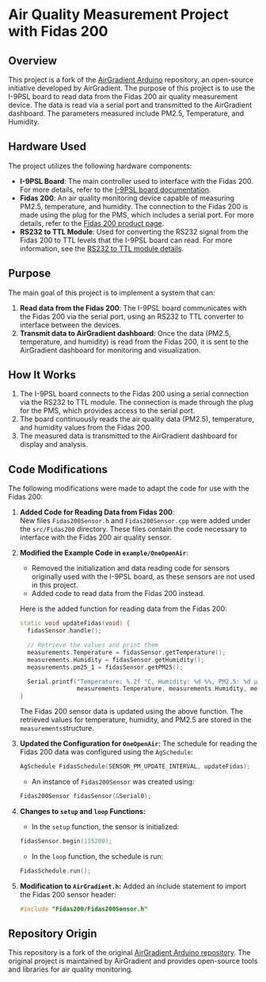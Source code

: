 # Air Quality Measurement Project with Fidas 200

## Overview

This project is a fork of the [AirGradient Arduino](https://github.com/airgradienthq/arduino) repository, an open-source initiative developed by AirGradient. The purpose of this project is to use the I-9PSL board to read data from the Fidas 200 air quality measurement device. The data is read via a serial port and transmitted to the AirGradient dashboard. The parameters measured include PM2.5, Temperature, and Humidity.

## Hardware Used

The project utilizes the following hardware components:
- **I-9PSL Board**: The main controller used to interface with the Fidas 200. For more details, refer to the [I-9PSL board documentation](https://www.airgradient.com/documentation/one-v9/#schematics).
- **Fidas 200**: An air quality monitoring device capable of measuring PM2.5, temperature, and humidity. The connection to the Fidas 200 is made using the plug for the PMS, which includes a serial port. For more details, refer to the [Fidas 200 product page](https://www.palas.de/en/product/fidas200?save=accept&cookie[sessiontracking]=1).
- **RS232 to TTL Module**: Used for converting the RS232 signal from the Fidas 200 to TTL levels that the I-9PSL board can read. For more information, see the [RS232 to TTL module details](https://www.allnewstep.com/product/4929/%E0%B9%82%E0%B8%A1%E0%B8%94%E0%B8%B9%E0%B8%A5%E0%B9%81%E0%B8%9B%E0%B8%A5%E0%B8%87%E0%B8%AA%E0%B8%B1%E0%B8%8D%E0%B8%8D%E0%B8%B2%E0%B8%93-rs232-%E0%B9%80%E0%B8%9B%E0%B9%87%E0%B8%99-ttl-uart-module-rs232-sp3232-ttl-to-rs232).

## Purpose

The main goal of this project is to implement a system that can:
1. **Read data from the Fidas 200**: The I-9PSL board communicates with the Fidas 200 via the serial port, using an RS232 to TTL converter to interface between the devices.
2. **Transmit data to AirGradient dashboard**: Once the data (PM2.5, temperature, and humidity) is read from the Fidas 200, it is sent to the AirGradient dashboard for monitoring and visualization.

## How It Works

1. The I-9PSL board connects to the Fidas 200 using a serial connection via the RS232 to TTL module. The connection is made through the plug for the PMS, which provides access to the serial port.
2. The board continuously reads the air quality data (PM2.5), temperature, and humidity values from the Fidas 200.
3. The measured data is transmitted to the AirGradient dashboard for display and analysis.

## Code Modifications

The following modifications were made to adapt the code for use with the Fidas 200:

1. **Added Code for Reading Data from Fidas 200**:  
   New files `Fidas200Sensor.h` and `Fidas200Sensor.cpp` were added under the `src/Fidas200` directory. These files contain the code necessary to interface with the Fidas 200 air quality sensor.

2. **Modified the Example Code in `example/OneOpenAir`**:  
   - Removed the initialization and data reading code for sensors originally used with the I-9PSL board, as these sensors are not used in this project.
   - Added code to read data from the Fidas 200 instead.

   Here is the added function for reading data from the Fidas 200:

   ```cpp
   static void updateFidas(void) {
     fidasSensor.handle();

     // Retrieve the values and print them
     measurements.Temperature = fidasSensor.getTemperature();
     measurements.Humidity = fidasSensor.getHumidity();
     measurements.pm25_1 = fidasSensor.getPM25();

     Serial.printf("Temperature: %.2f °C, Humidity: %d %%, PM2.5: %d µg/m³\n",
                   measurements.Temperature, measurements.Humidity, measurements.pm25_1);
   }
   ```
   The Fidas 200 sensor data is updated using the above function. The retrieved values for temperature, humidity, and PM2.5 are stored in the `measurements`structure.
3. **Updated the Configuration for `OneOpenAir`:**
   The schedule for reading the Fidas 200 data was configured using the `AgSchedule`:
   ```cpp
   AgSchedule FidasSchedule(SENSOR_PM_UPDATE_INTERVAL, updateFidas);
   ```
   - An instance of `Fidas200Sensor` was created using:
   ```cpp
   Fidas200Sensor fidasSensor(&Serial0);
   ```
4. **Changes to `setup` and `loop` Functions:**
   - In the `setup` function, the sensor is initialized:
   ```cpp
   fidasSensor.begin(115200);
   ```
   - In the `loop` function, the schedule is run:
   ```cpp
   FidasSchedule.run();
   ```
5. **Modification to `AirGradient.h`:**
   Added an include statement to import the Fidas 200 sensor header:
   ```cpp
   #include "Fidas200/Fidas200Sensor.h"
   ```
## Repository Origin

This repository is a fork of the original [AirGradient Arduino repository](https://github.com/airgradienthq/arduino). The original project is maintained by AirGradient and provides open-source tools and libraries for air quality monitoring.